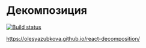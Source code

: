 Декомпозиция
===
[![Build status](https://ci.appveyor.com/api/projects/status/kfxuyv66oym3hj0s?svg=true)](https://ci.appveyor.com/project/OlesyaZubkova/react-decomposition)


https://olesyazubkova.github.io/react-decomposition/
